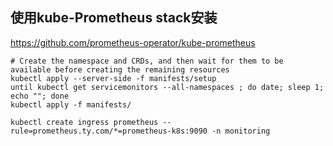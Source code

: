 ## 使用kube-Prometheus stack安装
https://github.com/prometheus-operator/kube-prometheus
```shell
# Create the namespace and CRDs, and then wait for them to be available before creating the remaining resources
kubectl apply --server-side -f manifests/setup
until kubectl get servicemonitors --all-namespaces ; do date; sleep 1; echo ""; done
kubectl apply -f manifests/

kubectl create ingress prometheus --rule=prometheus.ty.com/*=prometheus-k8s:9090 -n monitoring
```